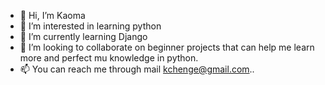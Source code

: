 - 👋 Hi, I’m Kaoma
- 👀 I’m interested in learning python
- 🌱 I’m currently learning Django
- 💞️ I’m looking to collaborate on beginner projects that can help me learn more and perfect mu knowledge in python.
- 📫 You can reach me through mail kchenge@gmail.com..

<!---
Kaoma90/Kaoma90 is a ✨ special ✨ repository because its `README.md` (this file) appears on your GitHub profile.
You can click the Preview link to take a look at your changes.
--->
